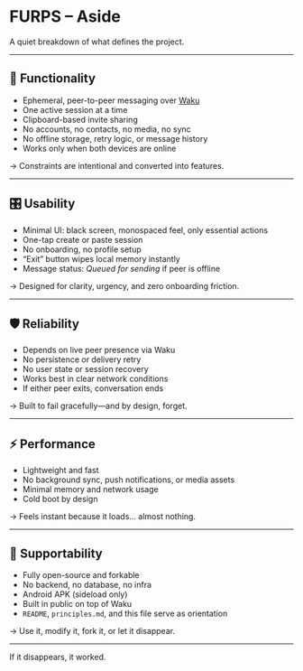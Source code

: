 # FURPS – Aside

A quiet breakdown of what defines the project.

---

## 🔧 Functionality

- Ephemeral, peer-to-peer messaging over [Waku](https://waku.org)
- One active session at a time
- Clipboard-based invite sharing
- No accounts, no contacts, no media, no sync
- No offline storage, retry logic, or message history
- Works only when both devices are online

→ Constraints are intentional and converted into features.

---

## 🎛 Usability

- Minimal UI: black screen, monospaced feel, only essential actions
- One-tap create or paste session
- No onboarding, no profile setup
- “Exit” button wipes local memory instantly
- Message status: *Queued for sending* if peer is offline

→ Designed for clarity, urgency, and zero onboarding friction.

---

## 🛡 Reliability

- Depends on live peer presence via Waku
- No persistence or delivery retry
- No user state or session recovery
- Works best in clear network conditions
- If either peer exits, conversation ends

→ Built to fail gracefully—and by design, forget.

---

## ⚡ Performance

- Lightweight and fast
- No background sync, push notifications, or media assets
- Minimal memory and network usage
- Cold boot by design

→ Feels instant because it loads... almost nothing.

---

## 🔧 Supportability

- Fully open-source and forkable
- No backend, no database, no infra
- Android APK (sideload only)
- Built in public on top of Waku
- `README`, `principles.md`, and this file serve as orientation

→ Use it, modify it, fork it, or let it disappear.

---

If it disappears, it worked.
